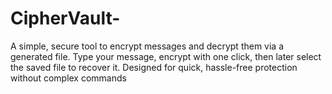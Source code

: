 # CipherVault-
A simple, secure tool to encrypt messages and decrypt them via a generated file. Type your message, encrypt with one click, then later select the saved file to recover it. Designed for quick, hassle-free protection without complex commands
